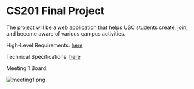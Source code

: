 # CS201 Final Project

The project will be a web application that helps USC students create, join, and become aware of various campus activities. 

High-Level Requirements: [here](https://docs.google.com/document/d/1Pu8g-n0qPkY3nvv_x77z36JTs7hSgBzmXMjaWYs5rkI/edit?usp=sharing)

Technical Specifications: [here](https://docs.google.com/document/d/1yEvqHHMeWz33trD6R696WfX2pbjWSZoVWgCxpZCX5f8/edit?usp=sharing)

Meeting 1 Board: 

![meeting1.png](assets/meeting1.png)
